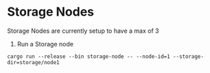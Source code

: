 # Storage Nodes

Storage Nodes are currently setup to have a max of 3

1. Run a Storage node

`cargo run --release --bin storage-node -- --node-id=1 --storage-dir=storage/node1`

